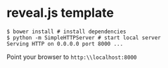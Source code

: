 # reveal.js template
```
$ bower install # install dependencies
$ python -m SimpleHTTPServer # start local server
Serving HTTP on 0.0.0.0 port 8000 ...
```

Point your browser to `http:\\localhost:8000`
